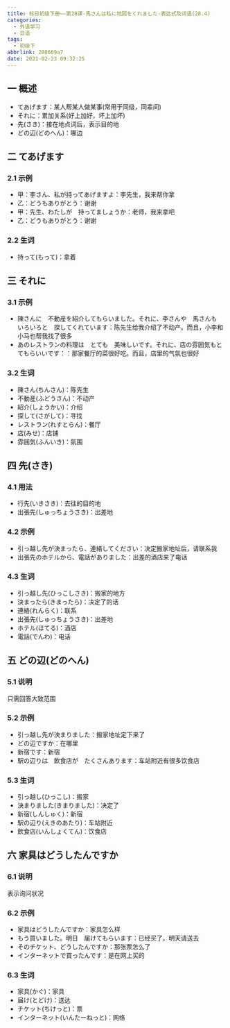 ```yaml
---
title: 标日初级下册——第28课-馬さんは私に地図をくれました-表达式及词语(28.4)
categories:
  - 外语学习
  - 日语
tags:
  - 初级下
abbrlink: 208669a7
date: 2021-02-23 09:32:25
---
```

## 一 概述

* てあげます：某人帮某人做某事(常用于同级，同辈间)
* それに：累加关系(好上加好，坏上加坏)
* 先(さき)：接在地点词后，表示目的地
* どの辺(どのへん)：哪边

<!--more-->

## 二 てあげます

### 2.1 示例

* 甲：李さん、私が持ってあげますよ：李先生，我来帮你拿
* 乙：どうもありがとう：谢谢
* 甲：先生、わたしが　持ってましょうか：老师，我来拿吧
* 乙：どうもありがとう：谢谢

### 2.2 生词

* 持って(もって)：拿着

## 三 それに

### 3.1 示例

* 陳さんに　不動産を紹介してもらいました。それに、李さんや　馬さんも　いろいろと　探してくれています：陈先生给我介绍了不动产。而且，小李和小马也帮我找了很多
* あのレストランの料理は　とても　美味しいです。それに、店の雰囲気もとてもらいいです：：那家餐厅的菜很好吃。而且，店里的气氛也很好

### 3.2 生词

* 陳さん(ちんさん)：陈先生
* 不動産(ふどうさん)：不动产
* 紹介(しょうかい)：介绍
* 探して(さがして)：寻找
* レストラン(れすとらん)：餐厅
* 店(みせ)：店铺
* 雰囲気(ふんいき)：氛围

## 四 先(さき)

### 4.1 用法

* 行先(いきさき)：去往的目的地
* 出張先(しゅっちょうさき)：出差地

### 4.2 示例

* 引っ越し先が決まったら、連絡してください：决定搬家地址后，请联系我
* 出張先のホテルから、電話がありました：出差的酒店来了电话

### 4.3 生词

* 引っ越し先(ひっこしさき)：搬家的地方
* 決まったら(きまったら)：决定了的话
* 連絡(れんらく)：联系
* 出張先(しゅっちょうさき)：出差地
* ホテル(ほてる)：酒店
* 電話(でんわ)：电话

## 五 どの辺(どのへん)

### 5.1 说明

只需回答大致范围

### 5.2 示例

* 引っ越し先が決まりました：搬家地址定下来了
* どの辺ですか：在哪里
* 新宿です：新宿
* 駅の辺りは　飲食店が　たくさんあります：车站附近有很多饮食店

### 5.3 生词

* 引っ越し(ひっこし)：搬家
* 決まりました(きまりました)：决定了
* 新宿(しんしゅく)：新宿
* 駅の辺り(えきのあたり)：车站附近
* 飲食店(いんしょくてん)：饮食店

## 六 家具はどうしたんですか

### 6.1 说明

表示询问状况

### 6.2 示例

* 家具はどうしたんですか：家具怎么样
* もう買いました。明日　届けてもらいます：已经买了。明天请送去
* そのチケット、どうしたんですか：那张票怎么了
* インターネットで買ったんです：是在网上买的

### 6.3 生词

* 家具(かぐ)：家具
* 届け(とどけ)：送达
* チケット(ちけっと)：票
* インターネット(いんたーねっと)：网络

